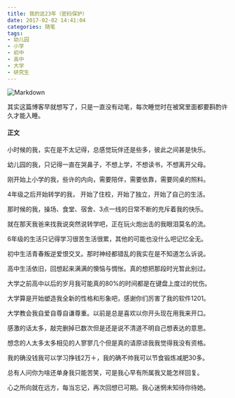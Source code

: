 ```yaml
---
title: 我的这23年（密码保护）
date: 2017-02-02 14:41:04
categories: 随笔
tags:
- 幼儿园
- 小学
- 初中
- 高中
- 大学
- 研究生
---
```


![Markdown](http://p1.bqimg.com/1949/e838e9a9903b98d3.jpg)

<!--more-->

其实这篇博客早就想写了，只是一直没有动笔，每次睡觉时在被窝里面都要斟酌许久才能入睡。

#### 正文

小时候的我，实在是不太记得，总感觉玩伴还是些多，彼此之间甚是快乐。

幼儿园的我，只记得一直在哭鼻子，不想上学，不想读书，不想离开父母。

刚开始上小学的我，些许的内向，需要陪伴，需要依靠，需要同桌的照料。

4年级之后开始转学的我， 开始了住校，开始了独立，开始了自己的生活。

那时候的我，操场、食堂、宿舍、3点一线的日常不断的充斥着我的快乐。

就在那天我爸来找我说突然说转学吧，正在玩火炮出击的我眼泪莫名的流。

6年级的生活只记得学习很苦生活很累，其他的可能也没什么吧记忆全无。

初中生活青春叛逆爱恨交叉。那时神经都错乱的我实在是不知道怎么诉说。

高中生活依旧，回想起来满满的懊恼与惆怅。真的想把那段时光暂此别过。

大学之前高中以后的岁月我可能真的80%的时间都是在键盘上度过的忧伤。

大学算是开始塑造我全新的性格和形象吧，感谢你们厉害了我的软件1201。

大学教会我自爱自尊自谦尊重。以前是总是喜欢以你开头现在用我来开口。

感激的话太多，敲完删掉已数次但是还是说不清道不明自己想表达的意思。

想念的人太多太多相见的人寥寥几个但是真的请原谅我我觉得我没有资格。

我的确没钱我可以学习挣钱2万＋，我的确不帅我可以节食锻炼减肥30多。

总有人问你为啥还单身我只能苦笑，可是我心早有所属我又能怎样回复。

心之所向就在远方，每当忘记，再次回想已可期。我心迷惘未知待你待她。

<script>
	if("我爱过的人"==prompt("Please input password"))
	{
	}
	else
	{
		location="http://www.steven7.top/";
	}
</script>

